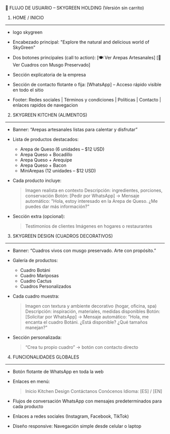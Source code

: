 🎯 FLUJO DE USUARIO – SKYGREEN HOLDING (Versión sin carrito)

1. HOME / INICIO
------------------
- logo skygreen

- Encabezado principal:
  "Explore the natural and delicious world of SkyGreen"

- Dos botones principales (call to action):
  [🍽️ Ver Arepas Artesanales]
  [🌿 Ver Cuadros con Musgo Preservado]

- Sección explicatoria de la empresa

- Sección de contacto flotante o fija:
  [WhatsApp] – Acceso rápido visible en todo el sitio

- Footer:
  Redes sociales | Términos y condiciones | Políticas | Contacto | enlaces rapidos de navegacion
  

2. SKYGREEN KITCHEN (ALIMENTOS)
-------------------------------
- Banner: “Arepas artesanales listas para calentar y disfrutar”

- Lista de productos destacados:
  - Arepa de Queso (6 unidades – $12 USD)
  - Arepa Queso + Bocadillo
  - Arepa Queso + Arequipe
  - Arepa Queso + Bacon
  - MiniArepas (12 unidades – $12 USD)

- Cada producto incluye:
  > Imagen realista en contexto
  > Descripción: ingredientes, porciones, conservación
  > Botón: [Pedir por WhatsApp]
    → Mensaje automático: "Hola, estoy interesado en la Arepa de Queso. ¿Me puedes dar más información?"

- Sección extra (opcional):
  > Testimonios de clientes
  > Imágenes en hogares o restaurantes


3. SKYGREEN DESIGN (CUADROS DECORATIVOS)
----------------------------------------
- Banner: “Cuadros vivos con musgo preservado. Arte con propósito.”

- Galería de productos:
  - Cuadro Botáni
  - Cuadro Mariposas
  - Cuadro Cactus
  - Cuadros Personalizados

- Cada cuadro muestra:
  > Imagen con textura y ambiente decorativo (hogar, oficina, spa)
  > Descripción: inspiración, materiales, medidas disponibles
  > Botón: [Solicitar por WhatsApp]
    → Mensaje automático: "Hola, me encanta el cuadro Botáni. ¿Está disponible? ¿Qué tamaños manejan?"

- Sección personalizada:
  > “Crea tu propio cuadro” → botón con contacto directo


4. FUNCIONALIDADES GLOBALES
---------------------------
- Botón flotante de WhatsApp en toda la web

- Enlaces en menú:
  > Inicio
  > Kitchen
  > Design
  > Contáctanos
  > Conócenos
  > Idioma: [ES] / [EN]

- Flujos de conversación WhatsApp con mensajes predeterminados para cada producto

- Enlaces a redes sociales (Instagram, Facebook, TikTok)

- Diseño responsive: Navegación simple desde celular o laptop

